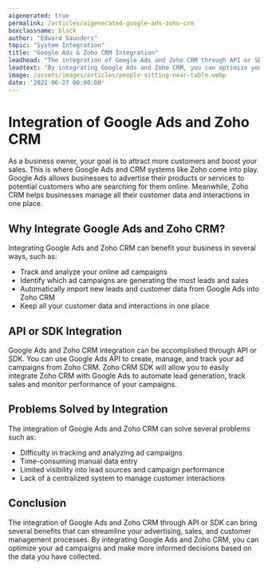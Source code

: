 ```yaml
---
aigenerated: true
permalink: /articles/aigenerated-google-ads-zoho-crm
boxclassname: black
author: "Edward Saunders"
topic: "System Integration"
title: "Google Ads & Zoho CRM Integration"
leadhead: "The integration of Google Ads and Zoho CRM through API or SDK can bring several benefits that can streamline your advertising, sales, and customer management processes"
leadtext: "By integrating Google Ads and Zoho CRM, you can optimize your ad campaigns and make more informed decisions based on the data you have collected."
image: /assets/images/articles/people-sitting-near-table.webp
date: '2022-06-27 00:00:00'
---
```

<div class="arttext">	<h1>Integration of Google Ads and Zoho CRM</h1>
	<p>As a business owner, your goal is to attract more customers and boost your sales. This is where Google Ads and CRM systems like Zoho come into play. Google Ads allows businesses to advertise their products or services to potential customers who are searching for them online. Meanwhile, Zoho CRM helps businesses manage all their customer data and interactions in one place.</p>
	<h2>Why Integrate Google Ads and Zoho CRM?</h2>
	<p>Integrating Google Ads and Zoho CRM can benefit your business in several ways, such as:</p>
	<ul>
		<li>Track and analyze your online ad campaigns</li>
		<li>Identify which ad campaigns are generating the most leads and sales</li>
		<li>Automatically import new leads and customer data from Google Ads into Zoho CRM</li>
		<li>Keep all your customer data and interactions in one place</li>
	</ul>
	<h2>API or SDK Integration</h2>
	<p>Google Ads and Zoho CRM integration can be accomplished through API or SDK. You can use Google Ads API to create, manage, and track your ad campaigns from Zoho CRM. Zoho CRM SDK will allow you to easily integrate Zoho CRM with Google Ads to automate lead generation, track sales and monitor performance of your campaigns.</p>
	<h2>Problems Solved by Integration</h2>
	<p>The integration of Google Ads and Zoho CRM can solve several problems such as:</p>
	<ul>
		<li>Difficulty in tracking and analyzing ad campaigns</li>
		<li>Time-consuming manual data entry</li>
		<li>Limited visibility into lead sources and campaign performance</li>
		<li>Lack of a centralized system to manage customer interactions</li>
	</ul>
	<h2>Conclusion</h2>
	<p>The integration of Google Ads and Zoho CRM through API or SDK can bring several benefits that can streamline your advertising, sales, and customer management processes. By integrating Google Ads and Zoho CRM, you can optimize your ad campaigns and make more informed decisions based on the data you have collected.</p>
</div>